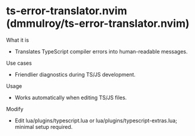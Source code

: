 # ts-error-translator.nvim (dmmulroy/ts-error-translator.nvim)

What it is
- Translates TypeScript compiler errors into human-readable messages.

Use cases
- Friendlier diagnostics during TS/JS development.

Usage
- Works automatically when editing TS/JS files.

Modify
- Edit lua/plugins/typescript.lua or lua/plugins/typescript-extras.lua; minimal setup required.
